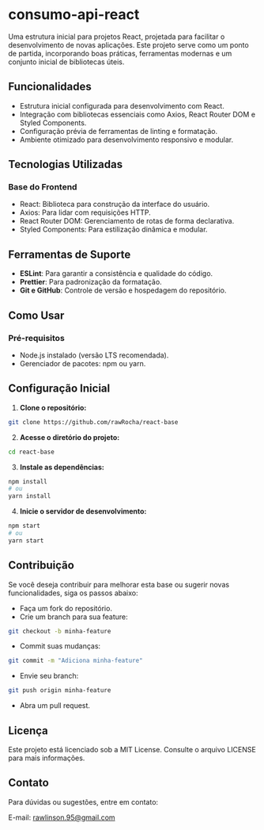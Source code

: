 # consumo-api-react

Uma estrutura inicial para projetos React, projetada para facilitar o desenvolvimento de novas aplicações. Este projeto serve como um ponto de partida, incorporando boas práticas, ferramentas modernas e um conjunto inicial de bibliotecas úteis.

## **Funcionalidades**
- Estrutura inicial configurada para desenvolvimento com React.
- Integração com bibliotecas essenciais como Axios, React Router DOM e Styled Components.
- Configuração prévia de ferramentas de linting e formatação.
- Ambiente otimizado para desenvolvimento responsivo e modular.

## **Tecnologias Utilizadas**
### **Base do Frontend**
- React: Biblioteca para construção da interface do usuário.
- Axios: Para lidar com requisições HTTP.
- React Router DOM: Gerenciamento de rotas de forma declarativa.
- Styled Components: Para estilização dinâmica e modular.

## **Ferramentas de Suporte**
- **ESLint**: Para garantir a consistência e qualidade do código.
- **Prettier**: Para padronização da formatação.
- **Git e GitHub**: Controle de versão e hospedagem do repositório.

## **Como Usar**
### **Pré-requisitos**
- Node.js instalado (versão LTS recomendada).
- Gerenciador de pacotes: npm ou yarn.

## **Configuração Inicial**

1. **Clone o repositório:**
```bash
git clone https://github.com/rawRocha/react-base
```

2. **Acesse o diretório do projeto:**
```bash
cd react-base
```

3. **Instale as dependências:**

```bash
npm install
# ou
yarn install
```

4. **Inicie o servidor de desenvolvimento:**

```bash
npm start
# ou
yarn start
```

## **Contribuição**
Se você deseja contribuir para melhorar esta base ou sugerir novas funcionalidades, siga os passos abaixo:

- Faça um fork do repositório.
- Crie um branch para sua feature:
```bash
git checkout -b minha-feature
```
- Commit suas mudanças:
```bash
git commit -m "Adiciona minha-feature"
```
- Envie seu branch:
```bash
git push origin minha-feature
```
- Abra um pull request.

## **Licença**
Este projeto está licenciado sob a MIT License. Consulte o arquivo LICENSE para mais informações.

## **Contato**
Para dúvidas ou sugestões, entre em contato:

E-mail: rawlinson.95@gmail.com
